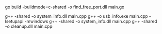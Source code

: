 go build -buildmode=c-shared -o find_free_port.dll main.go

g++ -shared -o system_info.dll main.cpp
g++ -o usb_info.exe main.cpp -lsetupapi -mwindows
g++ -shared -o system_info.dll main.cpp
g++ -shared -o cleanup.dll main.cpp